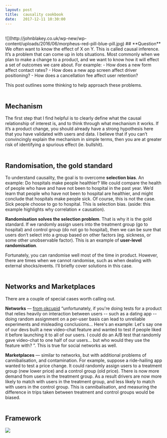 ```yaml
---
layout: post
title:  causality cookbook
date:   2017-12-11 10:30:00
---
```

<br/>
![](http://johnblakey.co.uk/wp-new/wp-content/uploads/2016/06/morpheus-red-pill-blue-pill.jpg)
## **Question**
We often want to know the effect of X on Y.  This is called causal inference.  It’s a problem that can come up in lots situations.  Most commonly when we plan to make a change to a product, and we want to know how it will effect a set of outcomes we care about. For example:
- How does a new form affect contact rates?
- How does a new app screen affect driver positioning?
- How does a cancellation fee affect user retention?

This post outlines some thinking to help approach these problems.
<br><br>

## **Mechanism**
The first step that I find helpful is to clearly define what the causal relationship of interest is, and to think through what mechanism it works.  If it’s a product change, you should already have a strong hypothesis here that you have validated with users and data.  I believe that if you can’t convincingly explain the mechanism in simple terms, then you are at greater risk of identifying a spurious effect (ie. bullshit).
<br><br>

## **Randomisation, the gold standard**
To understand causality, the goal is to overcome **selection bias**.  An example: Do hospitals make people healthier?  We could compare the health of people who have and have not been to hospital in the past year.  We’d learn that people who have not been to hospital are healthier, and might conclude that hospitals make people sick.  Of course, this is not the case.  Sick people choose to go to hospital.  This is selection bias.  (aside: this example highlights why correlation ≠ causation).

**Randomisation solves the selection problem**.  That is why it is the gold standard.  If we randomly assign users into the treatment group (go to hospital) and control group (do not go to hospital), then we can be sure that users don’t select into a group based on other factors (eg. sickness, or some other unobservable factor).  This is an example of **user-level randomisation**.

Fortunately, you can randomise well most of the time in product.  However, there are times when we cannot randomise, such as when dealing with external shocks/events.  I’ll briefly cover solutions in this case.
<br><br>

## **Networks and Marketplaces**
There are a couple of special cases worth calling out.

**Networks** — [from okcupid](https://tech.okcupid.com/the-pitfalls-of-a-b-testing-in-social-networks/) “unfortunately, if you're doing tests for a product that relies heavily on interaction between users -- such as a dating app -- doing random assignment on a per-user basis can lead to unreliable experiments and misleading conclusions… Here's an example: Let's say one of our devs built a new video-chat feature and wanted to test if people liked it before launching it to all of our users. I could do an A/B test that randomly gave video-chat to one half of our users... but who would they use the feature with? ”.  This is true for social networks as well.

**Marketplaces** — similar to networks, but with additional problems of cannibalisation, and contamination.  For example, suppose a ride-hailing app wanted to test a price change.  It could randomly assign users to a treatment group (new lower price) and a control group (old price).  There is now more demand from users in the treatment group.
As a result drivers are now more likely to match with users in the treatment group, and less likely to match with users in the control group.  This is cannibalisation, and measuring the difference in trips taken between treatment and control groups would be biased.
<br><br>

## **Framework**
![](https://i.imgur.com/hus5si9.png)
